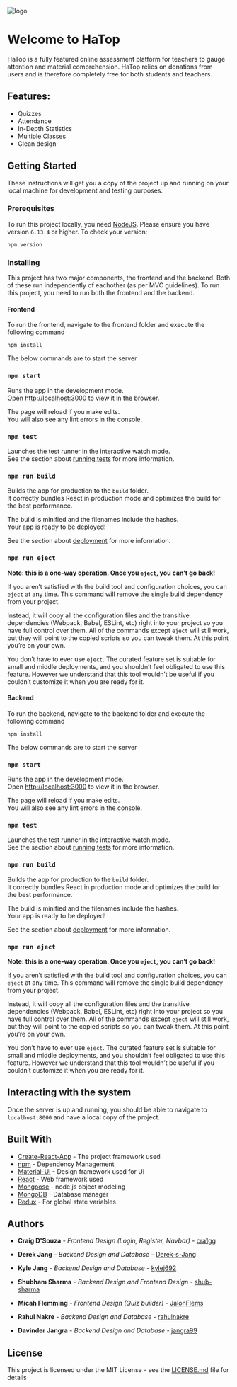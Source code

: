 ![logo](https://i.imgur.com/bQNZUqj.png)

# Welcome to HaTop

HaTop is a fully featured online assessment platform for teachers to gauge attention and material comprehension. HaTop relies on donations from users and is therefore completely free for both students and teachers.

## Features:
- Quizzes
- Attendance
- In-Depth Statistics
- Multiple Classes
- Clean design

## Getting Started

These instructions will get you a copy of the project up and running on your local machine for development and testing purposes. 

### Prerequisites

To run this project locally, you need [NodeJS](https://nodejs.org/en/). Please ensure you have version `6.13.4` or higher. To check your version:

```
npm version
```

### Installing

This project has two major components, the frontend and the backend. Both of these run independently of eachother (as per MVC guidelines). To run this project, you need to run both the frontend and the backend. 

#### Frontend
To run the frontend, navigate to the frontend folder and execute the following command

```
npm install
```

The below commands are to start the server

### `npm start`

Runs the app in the development mode.<br />
Open [http://localhost:3000](http://localhost:3000) to view it in the browser.

The page will reload if you make edits.<br />
You will also see any lint errors in the console.

### `npm test`

Launches the test runner in the interactive watch mode.<br />
See the section about [running tests](https://facebook.github.io/create-react-app/docs/running-tests) for more information.

### `npm run build`

Builds the app for production to the `build` folder.<br />
It correctly bundles React in production mode and optimizes the build for the best performance.

The build is minified and the filenames include the hashes.<br />
Your app is ready to be deployed!

See the section about [deployment](https://facebook.github.io/create-react-app/docs/deployment) for more information.

### `npm run eject`

**Note: this is a one-way operation. Once you `eject`, you can’t go back!**

If you aren’t satisfied with the build tool and configuration choices, you can `eject` at any time. This command will remove the single build dependency from your project.

Instead, it will copy all the configuration files and the transitive dependencies (Webpack, Babel, ESLint, etc) right into your project so you have full control over them. All of the commands except `eject` will still work, but they will point to the copied scripts so you can tweak them. At this point you’re on your own.

You don’t have to ever use `eject`. The curated feature set is suitable for small and middle deployments, and you shouldn’t feel obligated to use this feature. However we understand that this tool wouldn’t be useful if you couldn’t customize it when you are ready for it.

#### Backend
To run the backend, navigate to the backend folder and execute the following command

```
npm install
```

The below commands are to start the server

### `npm start`

Runs the app in the development mode.<br />
Open [http://localhost:3000](http://localhost:3000) to view it in the browser.

The page will reload if you make edits.<br />
You will also see any lint errors in the console.

### `npm test`

Launches the test runner in the interactive watch mode.<br />
See the section about [running tests](https://facebook.github.io/create-react-app/docs/running-tests) for more information.

### `npm run build`

Builds the app for production to the `build` folder.<br />
It correctly bundles React in production mode and optimizes the build for the best performance.

The build is minified and the filenames include the hashes.<br />
Your app is ready to be deployed!

See the section about [deployment](https://facebook.github.io/create-react-app/docs/deployment) for more information.

### `npm run eject`

**Note: this is a one-way operation. Once you `eject`, you can’t go back!**

If you aren’t satisfied with the build tool and configuration choices, you can `eject` at any time. This command will remove the single build dependency from your project.

Instead, it will copy all the configuration files and the transitive dependencies (Webpack, Babel, ESLint, etc) right into your project so you have full control over them. All of the commands except `eject` will still work, but they will point to the copied scripts so you can tweak them. At this point you’re on your own.

You don’t have to ever use `eject`. The curated feature set is suitable for small and middle deployments, and you shouldn’t feel obligated to use this feature. However we understand that this tool wouldn’t be useful if you couldn’t customize it when you are ready for it.

## Interacting with the system

Once the server is up and running, you should be able to navigate to `localhost:8000` and have a local copy of the project.

## Built With

* [Create-React-App](https://reactjs.org/docs/create-a-new-react-app.html) - The project framework used
* [npm](https://www.npmjs.com/) - Dependency Management
* [Material-UI](https://material-ui.com/) - Design framework used for UI
* [React](https://reactjs.org/) - Web framework used
* [Mongoose](https://mongoosejs.com/) - node.js object modeling 
* [MongoDB](https://www.mongodb.com/) - Database manager
* [Redux](https://redux.js.org/) - For global state variables

## Authors

* **Craig D'Souza** - *Frontend Design (Login, Register, Navbar)* - [cra1gg](https://github.com/cra1gg)

* **Derek Jang** - *Backend Design and Database* - [Derek-s-Jang](https://github.com/Derek-s-Jang)

* **Kyle Jang** - *Backend Design and Database* - [kylej692](https://github.com/kylej692)

* **Shubham Sharma** - *Backend Design and Frontend Design* - [shub-sharma](https://github.com/shub-sharma)

* **Micah Flemming** - *Frontend Design (Quiz builder)* - [JalonFlems](https://github.com/JalonFlems)

* **Rahul Nakre** - *Backend Design and Database* - [rahulnakre](https://github.com/rahulnakre)

* **Davinder Jangra** - *Backend Design and Database* - [jangra99](https://github.com/jangra99)

## License

This project is licensed under the MIT License - see the [LICENSE.md](LICENSE.md) file for details

